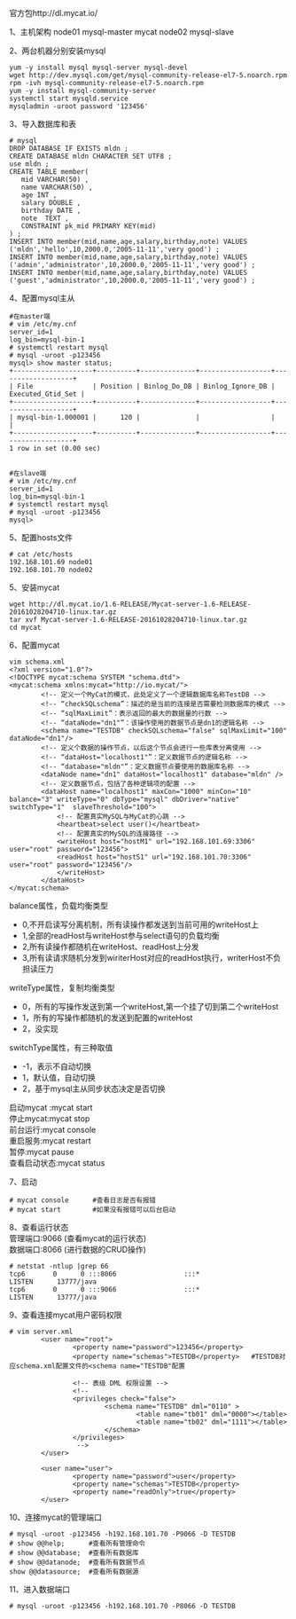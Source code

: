 官方包http://dl.mycat.io/  

1、主机架构
node01  mysql-master  mycat 
node02  mysql-slave

2、两台机器分别安装mysql  
```
yum -y install mysql mysql-server mysql-devel
wget http://dev.mysql.com/get/mysql-community-release-el7-5.noarch.rpm
rpm -ivh mysql-community-release-el7-5.noarch.rpm
yum -y install mysql-community-server
systemctl start mysqld.service
mysqladmin -uroot password '123456'
```

3、导入数据库和表  
```
# mysql
DROP DATABASE IF EXISTS mldn ;
CREATE DATABASE mldn CHARACTER SET UTF8 ;
use mldn ;
CREATE TABLE member(
   mid VARCHAR(50) ,
   name VARCHAR(50) ,
   age INT ,
   salary DOUBLE ,
   birthday DATE ,
   note  TEXT ,
   CONSTRAINT pk_mid PRIMARY KEY(mid)
) ;
INSERT INTO member(mid,name,age,salary,birthday,note) VALUES ('mldn','hello',10,2000.0,'2005-11-11','very good') ;
INSERT INTO member(mid,name,age,salary,birthday,note) VALUES ('admin','administrator',10,2000.0,'2005-11-11','very good') ;
INSERT INTO member(mid,name,age,salary,birthday,note) VALUES ('guest','administrator',10,2000.0,'2005-11-11','very good') ;
```  

4、配置mysql主从  
```
#在master端
# vim /etc/my.cnf
server_id=1
log_bin=mysql-bin-1
# systemctl restart mysql
# mysql -uroot -p123456
mysql> show master status;
+--------------------+----------+--------------+------------------+-------------------+
| File               | Position | Binlog_Do_DB | Binlog_Ignore_DB | Executed_Gtid_Set |
+--------------------+----------+--------------+------------------+-------------------+
| mysql-bin-1.000001 |      120 |              |                  |                   |
+--------------------+----------+--------------+------------------+-------------------+
1 row in set (0.00 sec)


#在slave端
# vim /etc/my.cnf
server_id=1
log_bin=mysql-bin-1
# systemctl restart mysql
# mysql -uroot -p123456
mysql> 
```  

5、配置hosts文件  
```
# cat /etc/hosts
192.168.101.69 node01
192.168.101.70 node02
```  

5、安装mycat  
```
wget http://dl.mycat.io/1.6-RELEASE/Mycat-server-1.6-RELEASE-20161028204710-linux.tar.gz
tar xvf Mycat-server-1.6-RELEASE-20161028204710-linux.tar.gz
cd mycat
```  

6、配置mycat  
```
vim schema.xml
<?xml version="1.0"?>
<!DOCTYPE mycat:schema SYSTEM "schema.dtd">
<mycat:schema xmlns:mycat="http://io.mycat/">
		<!-- 定义一个MyCat的模式，此处定义了一个逻辑数据库名称TestDB -->
		<!-- “checkSQLschema”：描述的是当前的连接是否需要检测数据库的模式 -->
		<!-- “sqlMaxLimit”：表示返回的最大的数据量的行数 -->
		<!-- “dataNode="dn1"”：该操作使用的数据节点是dn1的逻辑名称 -->
		<schema name="TESTDB" checkSQLschema="false" sqlMaxLimit="100" dataNode="dn1"/>
		<!-- 定义个数据的操作节点，以后这个节点会进行一些库表分离使用 -->
		<!-- “dataHost="localhost1"”：定义数据节点的逻辑名称 -->
		<!-- “database="mldn"”：定义数据节点要使用的数据库名称 -->
        <dataNode name="dn1" dataHost="localhost1" database="mldn" />
		<!-- 定义数据节点，包括了各种逻辑项的配置 -->
		<dataHost name="localhost1" maxCon="1000" minCon="10" balance="3" writeType="0" dbType="mysql" dbDriver="native" switchType="1"  slaveThreshold="100">
			<!-- 配置真实MySQL与MyCat的心跳 -->
			<heartbeat>select user()</heartbeat>
			<!-- 配置真实的MySQL的连接路径 -->
			<writeHost host="hostM1" url="192.168.101.69:3306" user="root" password="123456">
			<readHost host="hostS1" url="192.168.101.70:3306" user="root" password="123456"/>
			</writeHost>
		</dataHost>
</mycat:schema>
```  
balance属性，负载均衡类型
- 0,不开启读写分离机制，所有读操作都发送到当前可用的writeHost上
- 1,全部的readHost与writeHost参与select语句的负载均衡
- 2,所有读操作都随机在writeHost、readHost上分发
- 3,所有读请求随机分发到wiriterHost对应的readHost执行，writerHost不负担读压力

writeType属性，复制均衡类型
- 0，所有的写操作发送到第一个writeHost,第一个挂了切到第二个writeHost
- 1，所有的写操作都随机的发送到配置的writeHost
- 2，没实现

switchType属性，有三种取值
- -1，表示不自动切换
- 1，默认值，自动切换
- 2，基于mysql主从同步状态决定是否切换


启动mycat :mycat start  
停止mycat:mycat stop  
前台运行:mycat console  
重启服务:mycat restart  
暂停:mycat pause  
查看启动状态:mycat status  

7、启动  
```
# mycat console      #查看日志是否有报错
# mycat start        #如果没有报错可以后台启动
```  

8、查看运行状态  
管理端口:9066 (查看mycat的运行状态)  
数据端口:8066 (进行数据的CRUD操作)  
```
# netstat -ntlup |grep 66
tcp6       0      0 :::8066                 :::*                    LISTEN      13777/java          
tcp6       0      0 :::9066                 :::*                    LISTEN      13777/java
```  

9、查看连接mycat用户密码权限  
```
# vim server.xml
        <user name="root">
                <property name="password">123456</property>
                <property name="schemas">TESTDB</property>   #TESTDB对应schema.xml配置文件的<schema name="TESTDB"配置

                <!-- 表级 DML 权限设置 -->
                <!--            
                <privileges check="false">
                        <schema name="TESTDB" dml="0110" >
                                <table name="tb01" dml="0000"></table>
                                <table name="tb02" dml="1111"></table>
                        </schema>
                </privileges>           
                 -->
        </user>

        <user name="user">
                <property name="password">user</property>
                <property name="schemas">TESTDB</property>
                <property name="readOnly">true</property>
        </user>
```  


10、连接mycat的管理端口  
```
# mysql -uroot -p123456 -h192.168.101.70 -P9066 -D TESTDB
# show @@help;      #查看所有管理命令
# show @@database;  #查看所有数据库
# show @@datanode;  #查看所有数据节点
show @@datasource;  #查看所有数据源
```  

11、进入数据端口  
```
# mysql -uroot -p123456 -h192.168.101.70 -P8066 -D TESTDB
```  


